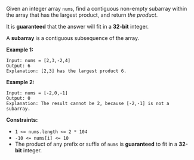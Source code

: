 Given an integer array `nums`, find a contiguous non-empty subarray within the
array that has the largest product, and return _the product_.

It is **guaranteed** that the answer will fit in a **32-bit** integer.

A **subarray** is a contiguous subsequence of the array.



**Example 1:**

    
    
    Input: nums = [2,3,-2,4]
    Output: 6
    Explanation: [2,3] has the largest product 6.
    

**Example 2:**

    
    
    Input: nums = [-2,0,-1]
    Output: 0
    Explanation: The result cannot be 2, because [-2,-1] is not a subarray.
    



**Constraints:**

  * `1 <= nums.length <= 2 * 104`
  * `-10 <= nums[i] <= 10`
  * The product of any prefix or suffix of `nums` is **guaranteed** to fit in a **32-bit** integer.

